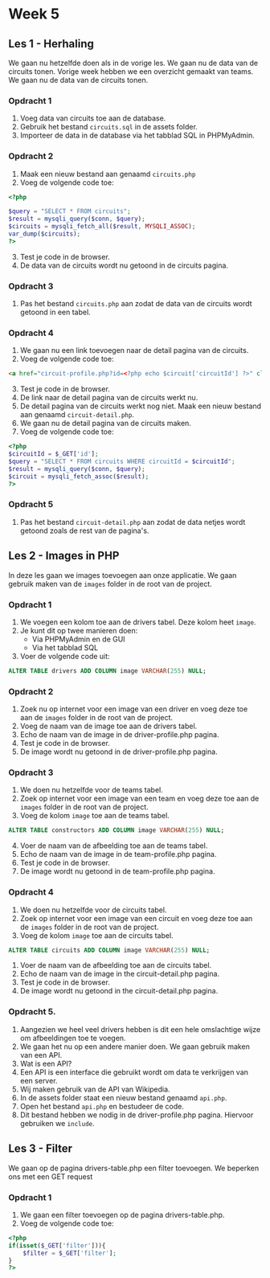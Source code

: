 # Week 5

## Les 1 - Herhaling

We gaan nu hetzelfde doen als in de vorige les. We gaan nu de data van de circuits tonen. Vorige week hebben we een overzicht gemaakt van teams. We gaan nu de data van de circuits tonen.

### Opdracht 1

1. Voeg data van circuits toe aan de database.
2. Gebruik het bestand `circuits.sql` in de assets folder.
3. Importeer de data in de database via het tabblad SQL in PHPMyAdmin.

### Opdracht 2

1. Maak een nieuw bestand aan genaamd `circuits.php`
2. Voeg de volgende code toe:
```php
<?php

$query = "SELECT * FROM circuits";
$result = mysqli_query($conn, $query);
$circuits = mysqli_fetch_all($result, MYSQLI_ASSOC);
var_dump($circuits);
?>
```
3. Test je code in de browser.
4. De data van de circuits wordt nu getoond in de circuits pagina.

### Opdracht 3

1. Pas het bestand `circuits.php` aan zodat de data van de circuits wordt getoond in een tabel.

### Opdracht 4
1. We gaan nu een link toevoegen naar de detail pagina van de circuits.
2. Voeg de volgende code toe:
```html
<a href="circuit-profile.php?id=<?php echo $circuit['circuitId'] ?>" class="text-blue-500 hover:underline">View Profile</a>
```
3. Test je code in de browser.
4. De link naar de detail pagina van de circuits werkt nu.
5. De detail pagina van de circuits werkt nog niet. Maak een nieuw bestand aan genaamd `circuit-detail.php`.
6. We gaan nu de detail pagina van de circuits maken.
7. Voeg de volgende code toe:
```php
<?php
$circuitId = $_GET['id'];
$query = "SELECT * FROM circuits WHERE circuitId = $circuitId";
$result = mysqli_query($conn, $query);
$circuit = mysqli_fetch_assoc($result);
?>
```

### Opdracht 5

1. Pas het bestand `circuit-detail.php` aan zodat de data netjes wordt getoond zoals de rest van de pagina's.


## Les 2 - Images in PHP

In deze les gaan we images toevoegen aan onze applicatie.
We gaan gebruik maken van de `images` folder in de root van de project.

### Opdracht 1

1. We voegen een kolom toe aan de drivers tabel. Deze kolom heet `image`.
2. Je kunt dit op twee manieren doen:
    - Via PHPMyAdmin en de GUI
    - Via het tabblad SQL
3. Voer de volgende code uit:
```sql
ALTER TABLE drivers ADD COLUMN image VARCHAR(255) NULL;
```

### Opdracht 2

1. Zoek nu op internet voor een image van een driver en voeg deze toe aan de `images` folder in de root van de project.
2. Voeg de naam van de image toe aan de drivers tabel.
3. Echo de naam van de image in de driver-profile.php pagina.
4. Test je code in de browser.
5. De image wordt nu getoond in de driver-profile.php pagina.

### Opdracht 3

1. We doen nu hetzelfde voor de teams tabel.
2. Zoek op internet voor een image van een team en voeg deze toe aan de `images` folder in de root van de project.
3. Voeg de kolom `image` toe aan de teams tabel.
```sql
ALTER TABLE constructors ADD COLUMN image VARCHAR(255) NULL;
```
4. Voer de naam van de afbeelding toe aan de teams tabel.
5. Echo de naam van de image in de team-profile.php pagina.
6. Test je code in de browser.
7. De image wordt nu getoond in de team-profile.php pagina.

### Opdracht 4

1. We doen nu hetzelfde voor de circuits tabel.
2. Zoek op internet voor een image van een circuit en voeg deze toe aan de `images` folder in de root van de project.
3. Voeg de kolom `image` toe aan de circuits tabel.
```sql
ALTER TABLE circuits ADD COLUMN image VARCHAR(255) NULL;
```
1. Voer de naam van de afbeelding toe aan de circuits tabel.
2. Echo de naam van de image in the circuit-detail.php pagina.
3. Test je code in de browser.
4. De image wordt nu getoond in the circuit-detail.php pagina.

### Opdracht 5.

1. Aangezien we heel veel drivers hebben is dit een hele omslachtige wijze om afbeeldingen toe te voegen.
2. We gaan het nu op een andere manier doen. We gaan gebruik maken van een API.
3. Wat is een API?
4. Een API is een interface die gebruikt wordt om data te verkrijgen van een server.
5. Wij maken gebruik van de API van Wikipedia.
6. In de assets folder staat een nieuw bestand genaamd `api.php`.
7. Open het bestand `api.php` en bestudeer de code.
8. Dit bestand hebben we nodig in de driver-profile.php pagina. Hiervoor gebruiken we `include`.

## Les 3 - Filter

We gaan op de pagina drivers-table.php een filter toevoegen. We beperken ons met een GET request

### Opdracht 1

1. We gaan een filter toevoegen op de pagina drivers-table.php.
2. Voeg de volgende code toe:
```php
<?php
if(isset($_GET['filter'])){
    $filter = $_GET['filter'];
}
?>
```

